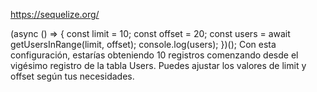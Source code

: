 
https://sequelize.org/

(async () => {
  const limit = 10;
  const offset = 20;
  const users = await getUsersInRange(limit, offset);
  console.log(users);
})();
Con esta configuración, estarías obteniendo 10 registros comenzando desde el vigésimo registro de la tabla Users. Puedes ajustar los valores de limit y offset según tus necesidades.


